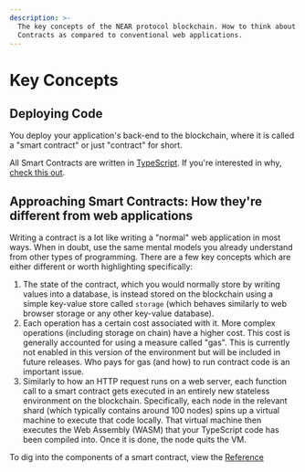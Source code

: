 ```yaml
---
description: >-
  The key concepts of the NEAR protocol blockchain. How to think about Smart
  Contracts as compared to conventional web applications.
---
```


# Key Concepts

## Deploying Code

You deploy your application's back-end to the blockchain, where it is called a "smart contract" or just "contract" for short.

All Smart Contracts are written in [TypeScript](https://www.typescriptlang.org/). If you're interested in why, [check this out](language-typescript.md#why-typescript).

## Approaching Smart Contracts: How they're different from web applications

Writing a contract is a lot like writing a "normal" web application in most ways. When in doubt, use the same mental models you already understand from other types of programming. There are a few key concepts which are either different or worth highlighting specifically:

1. The state of the contract, which you would normally store by writing values into a database, is instead stored on the blockchain using a simple key-value store called `storage` \(which behaves similarly to web browser storage or any other key-value database\).
2. Each operation has a certain cost associated with it. More complex operations \(including storage on chain\) have a higher cost. This cost is generally accounted for using a measure called "gas". This is currently not enabled in this version of the environment but will be included in future releases. Who pays for gas \(and how\) to run contract code is an important issue.
3. Similarly to how an HTTP request runs on a web server, each function call to a smart contract gets executed in an entirely new stateless environment on the blockchain. Specifically, each node in the relevant shard \(which typically contains around 100 nodes\) spins up a virtual machine to execute that code locally. That virtual machine then executes the Web Assembly \(WASM\) that your TypeScript code has been compiled into. Once it is done, the node quits the VM.

To dig into the components of a smart contract, view the [Reference](reference-do-things.md)



### 

